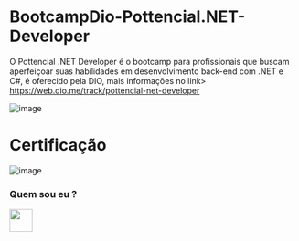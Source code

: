 # BootcampDio-Pottencial.NET-Developer
O Pottencial .NET Developer é o bootcamp para profissionais que buscam aperfeiçoar suas habilidades em desenvolvimento back-end com .NET e C#, é oferecido pela DIO,
mais informações no link> https://web.dio.me/track/pottencial-net-developer

![image](https://user-images.githubusercontent.com/48370523/215493151-a54a4f1b-0606-4e9c-811d-34f5b52f74a1.png)

# Certificação
![image](https://user-images.githubusercontent.com/48370523/215494102-6aa929c3-dae2-432d-b5ad-80c705f3a1bf.png)

<h3 align="left"> Quem sou eu ? <src="https://cdn-icons-png.flaticon.com/512/920/920938.png" alt="gabekw.twitter" height="40" width="40" /></a></h3>
<p align="left">
<a href="https://www.linkedin.com/in/rafael-mitch/" target="blank"><img align="center" src="https://cdn-icons-png.flaticon.com/512/145/145807.png" height="40" width="40" /></a> 
</p>
